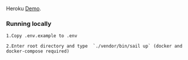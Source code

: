 
Heroku [Demo](https://task-2021-27-12.herokuapp.com/ "Demo").

### Running locally
    1.Copy .env.example to .env

    2.Enter root directory and type  `./vendor/bin/sail up` (docker and docker-compose required)

